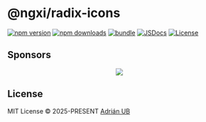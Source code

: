 # @ngxi/radix-icons

[![npm version][npm-version-src]][npm-version-href]
[![npm downloads][npm-downloads-src]][npm-downloads-href]
[![bundle][bundle-src]][bundle-href]
[![JSDocs][jsdocs-src]][jsdocs-href]
[![License][license-src]][license-href]

## Sponsors

<p align="center">
  <a href="https://cdn.jsdelivr.net/gh/adrian-ub/static/sponsors.svg">
    <img src='https://cdn.jsdelivr.net/gh/adrian-ub/static/sponsors.svg'/>
  </a>
</p>

## License

MIT License © 2025-PRESENT [Adrián UB](https://github.com/adrian-ub)

<!-- Badges -->

[npm-version-src]: https://img.shields.io/npm/v/@ngxi/radix-icons?style=flat&colorA=080f12&colorB=1fa669
[npm-version-href]: https://npmjs.com/package/@ngxi/radix-icons
[npm-downloads-src]: https://img.shields.io/npm/dm/@ngxi/radix-icons?style=flat&colorA=080f12&colorB=1fa669
[npm-downloads-href]: https://npmjs.com/package/@ngxi/radix-icons
[bundle-src]: https://img.shields.io/bundlephobia/minzip/@ngxi/radix-icons?style=flat&colorA=080f12&colorB=1fa669&label=minzip
[bundle-href]: https://bundlephobia.com/result?p=@ngxi/radix-icons
[license-src]: https://img.shields.io/github/license/adrian-ub/ngxi.svg?style=flat&colorA=080f12&colorB=1fa669
[license-href]: https://github.com/adrian-ub/ngxi/blob/main/LICENSE
[jsdocs-src]: https://img.shields.io/badge/jsdocs-reference-080f12?style=flat&colorA=080f12&colorB=1fa669
[jsdocs-href]: https://www.jsdocs.io/package/@ngxi/radix-icons
